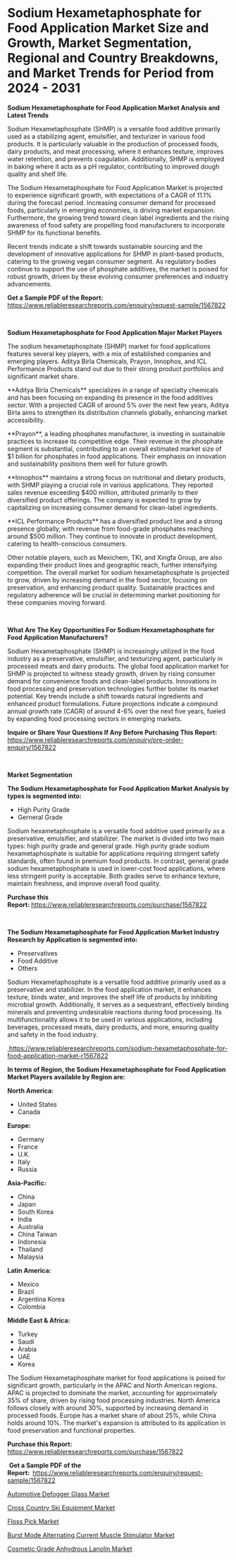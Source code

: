 <p><h1>Sodium Hexametaphosphate for Food Application Market Size and Growth, Market Segmentation, Regional and Country Breakdowns, and Market Trends for Period from 2024 -  2031</h1></p><p><strong>Sodium Hexametaphosphate for Food Application Market Analysis and Latest Trends</strong></p>
<p><p>Sodium Hexametaphosphate (SHMP) is a versatile food additive primarily used as a stabilizing agent, emulsifier, and texturizer in various food products. It is particularly valuable in the production of processed foods, dairy products, and meat processing, where it enhances texture, improves water retention, and prevents coagulation. Additionally, SHMP is employed in baking where it acts as a pH regulator, contributing to improved dough quality and shelf life.</p><p>The Sodium Hexametaphosphate for Food Application Market is projected to experience significant growth, with expectations of a CAGR of 11.1% during the forecast period. Increasing consumer demand for processed foods, particularly in emerging economies, is driving market expansion. Furthermore, the growing trend toward clean label ingredients and the rising awareness of food safety are propelling food manufacturers to incorporate SHMP for its functional benefits.</p><p>Recent trends indicate a shift towards sustainable sourcing and the development of innovative applications for SHMP in plant-based products, catering to the growing vegan consumer segment. As regulatory bodies continue to support the use of phosphate additives, the market is poised for robust growth, driven by these evolving consumer preferences and industry advancements.</p></p>
<p><strong>Get a Sample PDF of the Report:&nbsp;</strong> <a href="https://www.reliableresearchreports.com/enquiry/request-sample/1567822?utm_campaign=37&utm_medium=2&utm_source=Github&utm_content=ia&utm_term=02102024&utm_id=sodium-hexametaphosphate-for-food-application">https://www.reliableresearchreports.com/enquiry/request-sample/1567822</a></p>
<p>&nbsp;</p>
<p><strong>Sodium Hexametaphosphate for Food Application Major Market Players</strong></p>
<p><p>The sodium hexametaphosphate (SHMP) market for food applications features several key players, with a mix of established companies and emerging players. Aditya Birla Chemicals, Prayon, Innophos, and ICL Performance Products stand out due to their strong product portfolios and significant market share.</p><p>**Aditya Birla Chemicals** specializes in a range of specialty chemicals and has been focusing on expanding its presence in the food additives sector. With a projected CAGR of around 5% over the next few years, Aditya Birla aims to strengthen its distribution channels globally, enhancing market accessibility.</p><p>**Prayon**, a leading phosphates manufacturer, is investing in sustainable practices to increase its competitive edge. Their revenue in the phosphate segment is substantial, contributing to an overall estimated market size of $1 billion for phosphates in food applications. Their emphasis on innovation and sustainability positions them well for future growth.</p><p>**Innophos** maintains a strong focus on nutritional and dietary products, with SHMP playing a crucial role in various applications. They reported sales revenue exceeding $400 million, attributed primarily to their diversified product offerings. The company is expected to grow by capitalizing on increasing consumer demand for clean-label ingredients.</p><p>**ICL Performance Products** has a diversified product line and a strong presence globally, with revenue from food-grade phosphates reaching around $500 million. They continue to innovate in product development, catering to health-conscious consumers.</p><p>Other notable players, such as Mexichem, TKI, and Xingfa Group, are also expanding their product lines and geographic reach, further intensifying competition. The overall market for sodium hexametaphosphate is projected to grow, driven by increasing demand in the food sector, focusing on preservation, and enhancing product quality. Sustainable practices and regulatory adherence will be crucial in determining market positioning for these companies moving forward.</p></p>
<p>&nbsp;</p>
<p><strong>What Are The Key Opportunities For Sodium Hexametaphosphate for Food Application Manufacturers?</strong></p>
<p><p>Sodium Hexametaphosphate (SHMP) is increasingly utilized in the food industry as a preservative, emulsifier, and texturizing agent, particularly in processed meats and dairy products. The global food application market for SHMP is projected to witness steady growth, driven by rising consumer demand for convenience foods and clean-label products. Innovations in food processing and preservation technologies further bolster its market potential. Key trends include a shift towards natural ingredients and enhanced product formulations. Future projections indicate a compound annual growth rate (CAGR) of around 4-6% over the next five years, fueled by expanding food processing sectors in emerging markets.</p></p>
<p><strong>Inquire or Share Your Questions If Any Before Purchasing This Report:</strong> <a href="https://www.reliableresearchreports.com/enquiry/pre-order-enquiry/1567822?utm_campaign=37&utm_medium=2&utm_source=Github&utm_content=ia&utm_term=02102024&utm_id=sodium-hexametaphosphate-for-food-application">https://www.reliableresearchreports.com/enquiry/pre-order-enquiry/1567822</a></p>
<p>&nbsp;</p>
<p><strong>Market Segmentation</strong></p>
<p><strong>The Sodium Hexametaphosphate for Food Application Market Analysis by types is segmented into:</strong></p>
<p><ul><li>High Purity Grade</li><li>Gerneral Grade</li></ul></p>
<p><p>Sodium hexametaphosphate is a versatile food additive used primarily as a preservative, emulsifier, and stabilizer. The market is divided into two main types: high purity grade and general grade. High purity grade sodium hexametaphosphate is suitable for applications requiring stringent safety standards, often found in premium food products. In contrast, general grade sodium hexametaphosphate is used in lower-cost food applications, where less stringent purity is acceptable. Both grades serve to enhance texture, maintain freshness, and improve overall food quality.</p></p>
<p><strong>Purchase this Report:&nbsp;</strong><a href="https://www.reliableresearchreports.com/purchase/1567822?utm_campaign=37&utm_medium=2&utm_source=Github&utm_content=ia&utm_term=02102024&utm_id=sodium-hexametaphosphate-for-food-application">https://www.reliableresearchreports.com/purchase/1567822</a></p>
<p>&nbsp;</p>
<p><strong>The Sodium Hexametaphosphate for Food Application Market Industry Research by Application is segmented into:</strong></p>
<p><ul><li>Preservatives</li><li>Food Additive</li><li>Others</li></ul></p>
<p><p>Sodium Hexametaphosphate is a versatile food additive primarily used as a preservative and stabilizer. In the food application market, it enhances texture, binds water, and improves the shelf life of products by inhibiting microbial growth. Additionally, it serves as a sequestrant, effectively binding minerals and preventing undesirable reactions during food processing. Its multifunctionality allows it to be used in various applications, including beverages, processed meats, dairy products, and more, ensuring quality and safety in the food industry.</p></p>
<p><a href="https://www.reliableresearchreports.com/sodium-hexametaphosphate-for-food-application-market-r1567822?utm_campaign=37&utm_medium=2&utm_source=Github&utm_content=ia&utm_term=02102024&utm_id=sodium-hexametaphosphate-for-food-application">&nbsp;https://www.reliableresearchreports.com/sodium-hexametaphosphate-for-food-application-market-r1567822</a></p>
<p><strong>In terms of Region, the Sodium Hexametaphosphate for Food Application Market Players available by Region are:</strong></p>
<p>
    <p> <strong> North America: </strong>
        <ul>
            <li>United States</li>
            <li>Canada</li>
        </ul>
        </p> 
    <p> <strong> Europe: </strong>
        <ul>
            <li>Germany</li>
            <li>France</li>
            <li>U.K.</li>
            <li>Italy</li>
            <li>Russia</li>
        </ul>
        </p> 
    <p> <strong> Asia-Pacific: </strong>
        <ul>
            <li>China</li>
            <li>Japan</li>
            <li>South Korea</li>
            <li>India</li>
            <li>Australia</li>
            <li>China Taiwan</li>
            <li>Indonesia</li>
            <li>Thailand</li>
            <li>Malaysia</li>
        </ul>
        </p> 
    <p> <strong> Latin America: </strong>
        <ul>
            <li>Mexico</li>
            <li>Brazil</li>
            <li>Argentina Korea</li>
            <li>Colombia</li>
        </ul>
        </p> 
    <p> <strong> Middle East & Africa: </strong>
        <ul>
            <li>Turkey</li>
            <li>Saudi</li>
            <li>Arabia</li>
            <li>UAE</li>
            <li>Korea</li>
        </ul>
    </p>
    </p>
<p><p>The Sodium Hexametaphosphate market for food applications is poised for significant growth, particularly in the APAC and North American regions. APAC is projected to dominate the market, accounting for approximately 35% of share, driven by rising food processing industries. North America follows closely with around 30%, supported by increasing demand in processed foods. Europe has a market share of about 25%, while China holds around 10%. The market's expansion is attributed to its application in food preservation and functional properties.</p></p>
<p><strong>Purchase this Report: </strong><a href="https://www.reliableresearchreports.com/purchase/1567822?utm_campaign=37&utm_medium=2&utm_source=Github&utm_content=ia&utm_term=02102024&utm_id=sodium-hexametaphosphate-for-food-application">https://www.reliableresearchreports.com/purchase/1567822</a></p>
<p>&nbsp;<strong>Get a Sample PDF of the Report:&nbsp;&nbsp;</strong><a href="https://www.reliableresearchreports.com/enquiry/request-sample/1567822?utm_campaign=37&utm_medium=2&utm_source=Github&utm_content=ia&utm_term=02102024&utm_id=sodium-hexametaphosphate-for-food-application">https://www.reliableresearchreports.com/enquiry/request-sample/1567822</a></p>
<p><strong></strong></p>
<p><p><a href="https://github.com/olyy49keyt/Market-Research-Report-List-1/blob/main/automotive-defogger-glass-market.md?utm_campaign=37&utm_medium=2&utm_source=Github&utm_content=ia&utm_term=02102024&utm_id=sodium-hexametaphosphate-for-food-application">Automotive Defogger Glass Market</a></p><p><a href="https://www.linkedin.com/pulse/comprehensive-analysis-global-cross-country-ski-equipment-market-7ktsc?utm_campaign=37&utm_medium=2&utm_source=Github&utm_content=ia&utm_term=02102024&utm_id=sodium-hexametaphosphate-for-food-application">Cross Country Ski Equipment Market</a></p><p><a href="https://www.linkedin.com/pulse/exploring-floss-pick-market-dynamics-revenue-analysis-ki5ue?trackingId=AQPiqZ%2FeTgmBp1SXmYy1Mg%3D%3D&utm_campaign=37&utm_medium=2&utm_source=Github&utm_content=ia&utm_term=02102024&utm_id=sodium-hexametaphosphate-for-food-application">Floss Pick Market</a></p><p><a href="https://github.com/SanjidaKhan901/Market-Research-Report-List-1/blob/main/burst-mode-alternating-current-muscle-stimulator-market.md?utm_campaign=37&utm_medium=2&utm_source=Github&utm_content=ia&utm_term=02102024&utm_id=sodium-hexametaphosphate-for-food-application">Burst Mode Alternating Current Muscle Stimulator Market</a></p><p><a href="https://issuu.com/reportprime-2/docs/cosmetic-grade-anhydrous-lanolin-ma_be2c4548efb27e?utm_campaign=37&utm_medium=2&utm_source=Github&utm_content=ia&utm_term=02102024&utm_id=sodium-hexametaphosphate-for-food-application">Cosmetic Grade Anhydrous Lanolin Market</a></p></p>